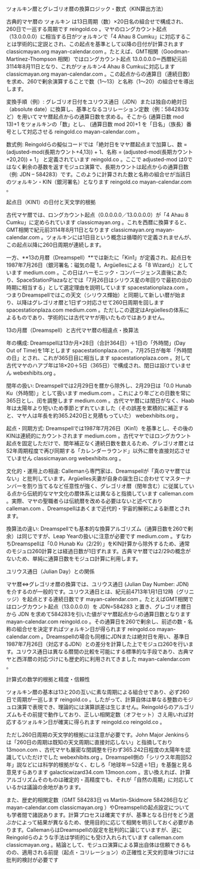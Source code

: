 ツォルキン暦とグレゴリオ暦の換算ロジック・数式（KIN算出方法）

古典的マヤ暦の ツォルキン は13日周期（数）×20日名の組合せで構成され、260日で一巡する周期です
reingold.co
。マヤのロングカウント起点（13.0.0.0.0）に相当する日がツォルキンで「4 Ahau 8 Cumku」に対応することは学術的に定説とされ、この起点を基準として以降の日付が計算されます
classicmayan.org
mayan-calendar.com
。たとえば、GMT相関（Goodman-Martínez-Thompson 相関）ではロングカウント起点 13.0.0.0.0＝西暦紀元前3114年8月11日となり、これがツォルキン4 Ahau 8 Cumkuに対応します
classicmayan.org
mayan-calendar.com
。この起点からの通算日（連続日数）を求め、260で剰余演算することで数（1～13）と名称（1～20）の組合せを導出します。

変換手順（例）: グレゴリオ日付をユリウス通日（JDN）または独自の絶対日（absolute date）に換算し、基準となるコリレーション定数（例：584283など）を用いてマヤ暦起点からの通算日数を求める。そこから (通算日数 mod 13)+1 をツォルキンの「数」とし、 (通算日数 mod 20)+1 を「日名」（族長）番号として対応させる
reingold.co
mayan-calendar.com
。

数式例: Reingoldらの擬似コードでは「絶対日をマヤ暦起点まで加算し、数 = (adjusted-mod(長期カウント+4,13)) + 1、名称 = (adjusted-mod(長期カウント+20,20)) + 1」 と定義されています
reingold.co
。ここで adjusted-mod は0ではなく剰余の基数を返すモジュロ演算で、長期カウントは起点からの通算日数（例: JDN – 584283）です。このように計算された数と名称の組合せが当該日のツォルキン・KIN（銀河署名）となります
reingold.co
mayan-calendar.com
。

起点日（KIN1）の日付と天文学的根拠

古代マヤ暦では、ロングカウント起点（0.0.0.0.0／13.0.0.0.0）が「4 Ahau 8 Cumku」に定められています
classicmayan.org
。これを西暦に換算すると、GMT相関で紀元前3114年8月11日となります
classicmayan.org
mayan-calendar.com
。ツォルキンには1日目という概念は循環的で定義されませんが、この起点以降に260日周期が連続します。

一方、**13の月暦（Dreamspell）**では新たに「Kin1」が定義され、起点日を1987年7月26日（銀河署名：磁気の龍 1，Argüellesによる「8 Wizard」）としています
medium.com
。この日はハーモニック・コンバージェンス直後にあたり、SpaceStationPlazaなどでは「7月26日はシリウス星の年回りで最初の出の時期に相当する」として選定理由を説明しています
spacestationplaza.com
。つまりDreamspellではこの天文（シリウス輝始）と同期して新しい暦が始まり、以降はグレゴリオ暦と1日ずつ対応させて260日周期を回します
spacestationplaza.com
medium.com
。ただしこの選定はArgüellesの体系によるものであり、学術的には古代マヤが用いたものではありません。

13の月暦（Dreamspell）と古代マヤ暦の相違点・換算法

年の構成: Dreamspellは13か月×28日（合計364日）＋1日の「外時間」(Day Out of Time)を1年とします
spacestationplaza.com
。7月25日が毎年「外時間の日」とされ、これが365日目に相当します
spacestationplaza.com
。対して古代マヤのハアブ年は18×20＋5日（365日）で構成され、閏日は設けていません
webexhibits.org
。

閏年の扱い: Dreamspellでは2月29日を暦から除外し、2月29日は「0.0 Hunab Ku（外時間）」として扱います
medium.com
。これにより年ごとの日数を常に365日とし、闰を調整します
medium.com
。古代マヤ暦には閏日がなく、Haab年は太陽年より短いため季節とずれていました（その誤差を累積的に補正すると、マヤ人は年長を約365.2420日と見積もっていた）
webexhibits.org
。

起点・同期方式: Dreamspellでは1987年7月26日（Kin1）を基準とし、その後のKINは連続的にカウントされます
medium.com
。古代マヤではロングカウント起点を固定しただけで、閏年補正なく連続日数を数えるため、グレゴリオ暦とは52年周期程度で再び同期する「カレンダーラウンド」以外に暦を直接対応させていません
classicmayan.org
webexhibits.org
。

文化的・運用上の相違: Callemanら専門家は、Dreamspellが「真のマヤ暦ではない」と批判しています。Argüelles夫妻が自身の誕生日に合わせてマスターナンバーを割り当てるなど任意性が強く、グレゴリオ暦（閏年含む）に従属している点から伝統的なマヤ文化の暦体系とは異なると指摘しています
calleman.com
。実際、マヤの聖職者らは伝統暦を改める必要はないと述べており
calleman.com
、Dreamspellはあくまで近代的・宇宙的解釈による新暦とされます。

換算法の違い: Dreamspellでも基本的な換算アルゴリズム（通算日数を260で剰余）は同じですが、Leap Yearの扱いに注意が必要です
medium.com
。すなわちDreamspellは「0.0 Hunab Ku（2/29）」をKIN計算から除外するため、通常のモジュロ260計算とは経過日数が1日ずれます。古典マヤ暦では2/29の概念がないため、単純に通算日数をモジュロ計算に利用します。

ユリウス通日（Julian Day）との関係

マヤ暦⇔グレゴリオ暦の換算では、ユリウス通日 (Julian Day Number: JDN) を介するのが一般的です。ユリウス通日とは、紀元前4713年1月1日12時（グリニッジ）を起点とする連続日数です
mayan-calendar.com
。たとえばGMT相関ではロングカウント起点（13.0.0.0.0）を JDN=584283 と置き、グレゴリオ暦日から JDN を求めて584283を引いた値がマヤ暦起点からの通算日数となります
mayan-calendar.com
reingold.co
。その通算日を260で剰余し、前述の数・名称の組合せを決定すればツォルキン日が得られます
reingold.co
mayan-calendar.com
。Dreamspellの場合も同様にJDNまたは絶対日を用い、基準日1987年7月26日（対応するJDN）との差分を計算した上でモジュロ260を行います。ユリウス通日は異なる暦間の比較を可能にする標準的な手段であり、古典マヤと西洋暦の対応づけにも歴史的に利用されてきました
mayan-calendar.com
。

計算式の数学的根拠と精度・信頼性

ツォルキン暦の基本は13と20の互いに素な周期による組合せであり、必ず260日で周期が一巡します
reingold.co
。したがって、計算自体は単なる整数のモジュロ演算で表現でき、理論的には演算誤差は生じません。Reingoldらのアルゴリズムもその前提で動作しており、正しい相関定数（オフセット）さえ用いれば対応するツォルキン日が確実に得られます
reingold.co
reingold.co
。

ただし260日周期の天文学的根拠には注意が必要です。John Major Jenkinsらは「260日の周期は既知の天文周期に直接対応しない」と指摘しており
13moon.com
、古代マヤも厳密な閏調整を行わず365.242日程度の太陽年を認識していただけでした
webexhibits.org
。Dreamspell側の「シリウス年周回52年」説などには科学的根拠がなく、むしろ「地球年＝52週＋1日」を基盤と見る意見すらあります
galacticwizard34.com
13moon.com
。言い換えれば、計算アルゴリズムそのものは確定的・高精度でも、それが「自然の周期」に対応しているかは議論の余地があります。

また、歴史的相関定数（GMT 584283日 vs Martin-Skidmore 584286日など
mayan-calendar.com
classicmayan.org
）やDreamspellの起点設定についても学者間で諸説あります。計算プロセスは確実ですが、基準となる日付をどう選ぶかによって結果が異なるため、使用目的に応じて相関を明示しておく必要があります。CallemanらはDreamspellの設定を批判的に論じていますが、逆にReingoldらのような手法は学術的にも受け入れられています
calleman.com
classicmayan.org
。結論として、モジュロ演算による算出自体は信頼できるものの、適用される前提（起点・コリレーション）の正確性と天文的意味づけには批判的検討が必要です

